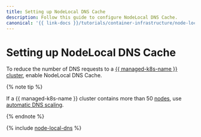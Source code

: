 ```yaml
---
title: Setting up NodeLocal DNS Cache
description: Follow this guide to configure NodeLocal DNS Cache.
canonical: '{{ link-docs }}/tutorials/container-infrastructure/node-local-dns'
---
```


# Setting up NodeLocal DNS Cache

To reduce the number of DNS requests to a [{{ managed-k8s-name }} cluster](../concepts/index.md#kubernetes-cluster), enable NodeLocal DNS Cache.

{% note tip %}

If a {{ managed-k8s-name }} cluster contains more than 50 [nodes](../concepts/index.md#node-group), use [automatic DNS scaling](dns-autoscaler.md).

{% endnote %}

{% include [node-local-dns](../../_tutorials/k8s/node-local-dns.md) %}